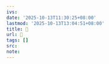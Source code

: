 ```yaml
---
ivs:
date: '2025-10-13T11:30:25+08:00'
lastmod: '2025-10-13T13:04:51+08:00'
title: 󰥯
url: 󰥯
tags: []
src:
note:
---
```

